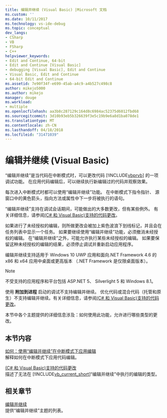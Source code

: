 ```yaml
---
title: 编辑并继续 (Visual Basic) |Microsoft 文档
ms.custom: ''
ms.date: 10/11/2017
ms.technology: vs-ide-debug
ms.topic: conceptual
dev_langs:
- CSharp
- VB
- FSharp
- C++
helpviewer_keywords:
- Edit and Continue, 64-bit
- Edit and Continue [Visual Basic]
- debugging [Visual Basic], Edit and Continue
- Visual Basic, Edit and Continue
- 64-bit Edit and Continue
ms.assetid: 7e90f34f-e699-45ab-a4c9-a4b527c498c8
author: mikejo5000
ms.author: mikejo
manager: douge
ms.workload:
- multiple
ms.openlocfilehash: aa3b8c287129c164d8c6984ac52375d6012fbd68
ms.sourcegitcommit: 3d10b93eb5b326639f3e5c19b9e6a8d1ba078de1
ms.translationtype: MT
ms.contentlocale: zh-CN
ms.lasthandoff: 04/18/2018
ms.locfileid: "31471039"
---
```

# <a name="edit-and-continue-visual-basic"></a>编辑并继续 (Visual Basic)
“编辑并继续”是当代码在中断模式时，可以更改代码 [!INCLUDE[vbprvb](../code-quality/includes/vbprvb_md.md)] 的一项调试功能。 在应用代码编辑后，可以继续执行新编辑过的代码并观察效果。  
  
 每次进入中断模式时都可以使用“编辑并继续”功能。 在中断模式下指令指针、 源窗口中的黄色箭头，指向方法或属性中下一步将被执行的语句。

 “编辑并继续”支持在调试会话期间，可能做出的大多数更改，但有某些例外。 有关详细信息，请参阅[(C# 和 Visual Basic)支持的代码更改](../debugger/supported-code-changes-csharp.md)。   
  
 如果进行了未经授权的编辑，则所做更改会被加上紫色波浪下划线标记，并且会在任务列表中显示一个任务。 如果要继续使用“编辑并继续”功能，必须撤消未经授权的编辑。 在“编辑并继续”之外，可能允许执行某些未经授权的编辑。 如果要保留这种未经授权的编辑的结果，必须停止调试并重新启动应用程序。  
  
 编辑并继续支持适用于 Windows 10 UWP 应用和面向.NET Framework 4.6 的 x86 和 x64 应用中桌面或更高版本 （.NET Framework 是仅限桌面版本）。

 > [!NOTE]
 > 不受支持的应用程序和平台包括 ASP.NET 5、 Silverlight 5 和 Windows 8.1。
  
 使用 **附加到进程** 启动的调试不支持编辑并继续。 优化代码或混合代码（托管和原生）不支持编辑并继续。有关详细信息，请参阅[(C# 和 Visual Basic)支持的代码更改](../debugger/supported-code-changes-csharp.md)。
  
 本节中各个主题提供的详细信息涉及：如何使用此功能，允许进行哪些类型的更改。  
  
## <a name="in-this-section"></a>本节内容  
 [如何：使用“编辑并继续”在中断模式下应用编辑](../debugger/how-to-apply-edits-in-break-mode-with-edit-and-continue.md)  
 解释如何在中断模式下应用代码编辑。  
  
 [(C# 和 Visual Basic)支持的代码更改](../debugger/supported-code-changes-csharp.md)   
 描述了无法在 [!INCLUDE[vb_current_short](../debugger/includes/vb_current_short_md.md)]“编辑并继续”中执行的编辑的类型。  
  
## <a name="related-sections"></a>相关章节  
 [编辑并继续](../debugger/edit-and-continue.md)  
 提供“编辑并继续”主题的列表。